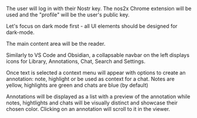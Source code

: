 The user will log in with their Nostr key.  The nos2x Chrome extension will be used and the "profile" will be the user's public key.

Let's focus on dark mode first - all UI elements should be designed for dark-mode.

The main content area will be the reader.

Similarly to VS Code and Obsidian, a collapsable navbar on the left displays icons for Library, Annotations, Chat, Search and Settings.

Once text is selected a context menu will appear with options to create an annotation: note, highlight or be used as context for a chat.  Notes are yellow, highlights are green and chats are blue (by default)

Annotations will be displayed as a list with a preview of the annotation while notes, hightlights and chats will be visually distinct and showcase their chosen color.  Clicking on an annotation will scroll to it in the viewer.
